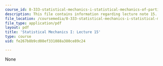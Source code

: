 ```yaml
---
course_id: 8-333-statistical-mechanics-i-statistical-mechanics-of-particles-fall-2013
description: This file contains information regarding lecture note 15.
file_location: /coursemedia/8-333-statistical-mechanics-i-statistical-mechanics-of-particles-fall-2013/fe267b8b9cd08ef331088a380ce89c24_MIT8_333F13_Lec15.pdf
file_type: application/pdf
layout: pdf
title: 'Statistical Mechanics I: Lecture 15'
type: course
uid: fe267b8b9cd08ef331088a380ce89c24

---
```

None